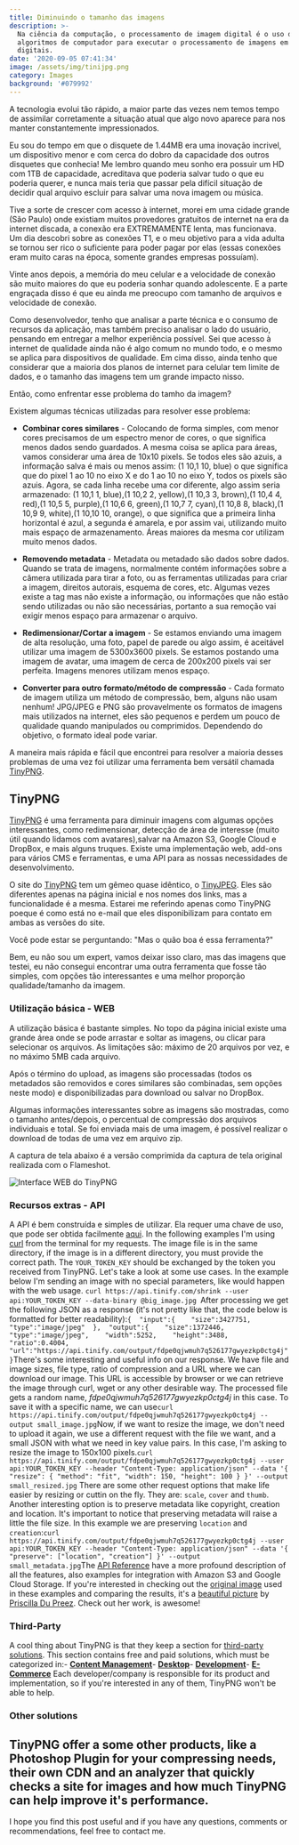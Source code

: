 ```yaml
---
title: Diminuindo o tamanho das imagens
description: >-
  Na ciência da computação, o processamento de imagem digital é o uso de
  algoritmos de computador para executar o processamento de imagens em imagens
  digitais.
date: '2020-09-05 07:41:34'
image: /assets/img/tinijpg.png
category: Images
background: '#079992'
---
```

A tecnologia evolui tão rápido, a maior parte das vezes nem temos tempo de assimilar corretamente a situação atual que algo novo aparece para nos manter constantemente impressionados.

Eu sou do tempo em que o disquete de 1.44MB era uma inovação incrivel, um dispositivo menor e com cerca do dobro da capacidade dos outros disquetes que conhecia! Me lembro quando meu sonho era possuir um HD com 1TB de capacidade, acreditava que poderia salvar tudo o que eu poderia querer, e nunca mais teria que passar pela difícil situação de decidir qual arquivo escluir para salvar uma nova imagem ou música.

Tive a sorte de crescer com acesso à internet, morei em uma cidade grande (São Paulo) onde existiam muitos provedores gratuitos de internet na era da internet discada, a conexão era EXTREMAMENTE lenta, mas funcionava. Um dia descobri sobre as conexões T1, e o meu objetivo para a vida adulta se tornou ser rico o suficiente para poder pagar por elas (essas conexões eram muito caras na época, somente grandes empresas possuíam).

Vinte anos depois, a memória do meu celular e a velocidade de conexão são muito maiores do que eu poderia sonhar quando adolescente. E a parte engraçada disso é que eu ainda me preocupo com tamanho de arquivos e velocidade de conexão.

Como desenvolvedor, tenho que analisar a parte técnica e o consumo de recursos da aplicação, mas também preciso analisar o lado do usuário, pensando em entregar a melhor experiência possível. Sei que acesso à internet de qualidade ainda não é algo comum no mundo todo, e o mesmo se aplica para dispositivos de qualidade. Em cima disso, ainda tenho que considerar que a maioria dos planos de internet para celular tem limite de dados, e o tamanho das imagens tem um grande impacto nisso.

Então, como enfrentar esse problema do tamho da imagem?

Existem algumas técnicas utilizadas para resolver esse problema:

- **Combinar cores similares** - Colocando de forma simples, com menor cores precisamos de um espectro menor de cores, o que significa menos dados sendo guardados. A mesma coisa se aplica para áreas, vamos considerar uma área de 10x10 pixels. Se todos eles são azuis, a informação salva é mais ou menos assim: (1 10,1 10, blue) o que significa que do pixel 1 ao 10 no eixo X e do 1 ao 10 no eixo Y, todos os pixels são azuis. Agora, se cada linha recebe uma cor diferente, algo assim seria armazenado: (1 10,1 1, blue),(1 10,2 2, yellow),(1 10,3 3, brown),(1 10,4 4, red),(1 10,5 5, purple),(1 10,6 6, green),(1 10,7 7, cyan),(1 10,8 8, black),(1 10,9 9, white),(1 10,10 10, orange), o que significa que a primeira linha horizontal é azul, a segunda é amarela, e por assim vai, utilizando muito mais espaço de armazenamento. Áreas maiores da mesma cor utilizam muito menos dados. 

- **Removendo metadata** - Metadata ou metadado são dados sobre dados. Quando se trata de imagens, normalmente contém informações sobre a câmera utilizada para tirar a foto, ou as ferramentas utilizadas para criar a imagem, direitos autorais, esquema de cores, etc. Algumas vezes existe a tag mas não existe a informação, ou informações que não estão sendo utilizadas ou não são necessárias, portanto a sua remoção vai exigir menos espaço para armazenar o arquivo.

- **Redimensionar/Cortar a imagem** - Se estamos enviando uma imagem de alta resolução, uma foto, papel de parede ou algo assim, é aceitável utilizar uma imagem de 5300x3600 pixels. Se estamos postando uma imagem de avatar, uma imagem de cerca de 200x200 pixels vai ser perfeita. Imagens menores utilizam menos espaço.

- **Converter para outro formato/método de compressão** - Cada formato de imagem utiliza um método de compressão, bem, alguns não usam nenhum! JPG/JPEG e PNG são provavelmente os formatos de imagens mais utilizados na internet, eles são pequenos e perdem um pouco de qualidade quando manipulados ou comprimidos. Dependendo do objetivo, o formato ideal pode variar.

A maneira mais rápida e fácil que encontrei para resolver a maioria desses problemas de uma vez foi utilizar uma ferramenta bem versátil chamada [TinyPNG][1].

## TinyPNG
[TinyPNG][1] é uma ferramenta para diminuir imagens com algumas opções interessantes, como redimensionar, detecção de área de interesse (muito útil quando lidamos com avatares),salvar na Amazon S3, Google Cloud e DropBox, e mais alguns truques. Existe uma implementação web, add-ons para vários CMS e ferramentas, e uma API para as nossas necessidades de desenvolvimento. 

O site do [TinyPNG][1] tem um gêmeo quase idêntico, o [TinyJPEG][2]. Eles são diferentes apenas na página inicial e nos nomes dos links, mas a funcionalidade é a mesma. Estarei me referindo apenas como TinyPNG poeque é como está no e-mail que eles disponibilizam para contato em ambas as versões do site.

Você pode estar se perguntando: "Mas o quão boa é essa ferramenta?"

Bem, eu não sou um expert, vamos deixar isso claro, mas das imagens que testei, eu não consegui encontrar uma outra ferramenta que fosse tão simples, com opções tão interessantes e uma melhor proporção qualidade/tamanho da imagem.

### Utilização básica - WEB

A utilização básica é bastante simples. No topo da página inicial existe uma grande área onde se pode arrastar e soltar as imagens, ou clicar para selecionar os arquivos. As limitações são: máximo de 20 arquivos por vez, e no máximo 5MB cada arquivo.

Após o término do upload, as imagens são processadas (todos os metadados são removidos e cores similares são combinadas, sem opções neste modo) e disponibilizadas para download ou salvar no DropBox.

Algumas informações interessantes sobre as imagens são mostradas, como o tamanho antes/depois, o percentual de compressão dos arquivos individuais e total. Se foi enviada mais de uma imagem, é possível realizar o download de todas de uma vez em arquivo zip.

A captura de tela abaixo é a versão comprimida da captura de tela original realizada com o Flameshot.

![Interface WEB do TinyPNG](/assets/img/test.png "Interface WEB do TinyPNG")

### Recursos extras - API

A API é bem construída e simples de utilizar. Ela requer uma chave de uso, que pode ser obtida facilmente [aqui][3]. 
In the following examples I'm using [curl][6] from the terminal for my requests. The image file is in the same directory, if the image is in a different directory, you must provide the correct path. The `YOUR_TOKEN_KEY` should be exchanged by the token you received from TinyPNG.
Let's take a look at some use cases. In the example below I'm sending an image with no special parameters, like would happen with the web usage.
```curl https://api.tinify.com/shrink --user api:YOUR_TOKEN_KEY --data-binary @big_image.jpg ```After processing we get the following JSON as a response (it's not pretty like that, the code below is formatted for better readability):```{  "input":{    "size":3427751,    "type":"image/jpeg"  },  "output":{    "size":1372446,    "type":"image/jpeg",    "width":5252,    "height":3488,    "ratio":0.4004,    "url":"https://api.tinify.com/output/fdpe0qjwmuh7q526177gwyezkp0ctg4j"  }```There's some interesting and useful info on our response. We have file and image sizes, file type, ratio of compression and a URL where we can download our image. This URL is accessible by browser or we can retrieve the image through curl, wget or any other desirable way. The processed file gets a random name, *fdpe0qjwmuh7q526177gwyezkp0ctg4j* in this case.
To save it with a specific name, we can use```curl https://api.tinify.com/output/fdpe0qjwmuh7q526177gwyezkp0ctg4j --output small_image.jpg```Now, if we want to resize the image, we don't need to upload it again, we use a different request with the file we want, and a small JSON with what we need in key value pairs. In this case, I'm asking to resize the image to 150x100 pixels.```curl https://api.tinify.com/output/fdpe0qjwmuh7q526177gwyezkp0ctg4j --user api:YOUR_TOKEN_KEY --header "Content-Type: application/json" --data '{ "resize": { "method": "fit", "width": 150, "height": 100 } }' --output small_resized.jpg```
There are some other request options that make life easier by resizing or cuttin on the fly. They are: `scale`, `cover` and `thumb`.
Another interesting option is to preserve metadata like copyright, creation and location. It's important to notice that preserving metadata will raise a little the file size. In this example we are preserving `location` and `creation`:```curl https://api.tinify.com/output/fdpe0qjwmuh7q526177gwyezkp0ctg4j --user api:YOUR_TOKEN_KEY --header "Content-Type: application/json" --data '{ "preserve": ["location", "creation"] }' --output small_metadata.jpg```The [API Reference][4] have a more profound description of all the features, also examples for integration with Amazon S3 and Google Cloud Storage.
If you're interested in checking out the [original image][8] used in these examples and comparing the results, it's a [beautiful picture][8] by [Priscilla Du Preez][7]. Check out her work, is awesome!
### Third-Party
A cool thing about TinyPNG is that they keep a section for [third-party solutions][5]. This section contains free and paid solutions, which must be categorized in:- [**Content Management**][9]- [**Desktop**][10]- [**Development**][11]- [**E-Commerce**][12]
Each developer/company is responsible for its product and implementation, so if you're interested in any of them, TinyPNG won't be able to help.
### Other solutions
TinyPNG offer a some other products, like a Photoshop Plugin for your compressing needs, their own CDN and an analyzer that quickly checks a site for images and how much TinyPNG can help improve it's performance.
---
I hope you find this post useful and if you have any questions, comments or recommendations, feel free to contact me.


[1]: (https://tinypng.com)
[2]: (https://tinyjpg.com)
[3]: (https://tinyjpg.com/developers)
[4]: (https://tinyjpg.com/developers/reference)
[5]: (https://tinyjpg.com/third-party)
[6]: (https://curl.haxx.se/)
[7]: (https://unsplash.com/@priscilladupreez)
[8]: (https://unsplash.com/photos/HhCANDrFzZ0)
[9]: (https://tinyjpg.com/third-party#content-management)
[10]: (https://tinyjpg.com/third-party#desktop)
[11]: (https://tinyjpg.com/third-party#development)
[12]: (https://tinyjpg.com/third-party#e-commerce)
